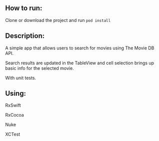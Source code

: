 ## **How to run:**

Clone or download the project and run ```pod install```

## **Description:**
A simple app that allows users to search for movies using The Movie DB API.  

Search results are updated in the TableView and cell selection brings up basic info for the selected movie.

With unit tests.

## **Using:**
RxSwift

RxCocoa

Nuke

XCTest

